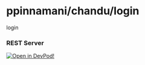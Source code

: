 # ppinnamani/chandu/login
login


### REST Server





    



[![Open in DevPod!](https://devpod.sh/assets/open-in-devpod.svg)](https://devpod.sh/open#https://github.com/ppinnamani/chandu/login)